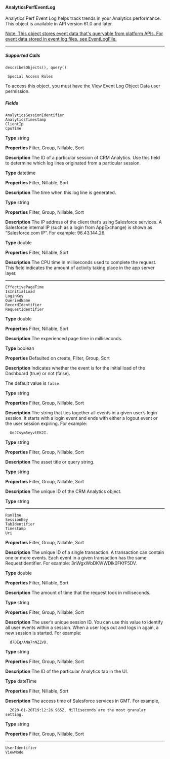 #### AnalyticsPerfEventLog

Analytics Perf Event Log helps track trends in your Analytics performance. This object is available in API version 61.0 and later.

[Note: This object stores event data that's queryable from platform APIs. For event data stored in event log files, see EventLogFile.](https://developer.salesforce.com/docs/atlas.en-us.254.0.object_reference.meta/object_reference/sforce_api_objects_eventlogfile.htm)


-----

##### Supported Calls
```
describeSObjects(), query()

 Special Access Rules

```
To access this object, you must have the View Event Log Object Data user permission.

##### Fields

```
AnalyticsSessionIdentifier
AnalyticsTimestamp
ClientIp
CpuTime

```

**Type**
string

**Properties**
Filter, Group, Nillable, Sort

**Description**
The ID of a particular session of CRM Analytics. Use this field to determine which log lines
originated from a particular session.

**Type**
datetime

**Properties**
Filter, Nillable, Sort

**Description**
The time when this log line is generated.

**Type**
string

**Properties**
Filter, Group, Nillable, Sort

**Description**
The IP address of the client that’s using Salesforce services. A Salesforce internal IP (such as
a login from AppExchange) is shown as “Salesforce.com IP”. For example: 96.43.144.26.

**Type**
double

**Properties**
Filter, Nillable, Sort

**Description**
The CPU time in milliseconds used to complete the request. This field indicates the amount
of activity taking place in the app server layer.


-----

```
EffectivePageTime
IsInitialLoad
LoginKey
QueriedName
RecordIdentifier
RequestIdentifier

```

**Type**
double

**Properties**
Filter, Nillable, Sort

**Description**
The experienced page time in milliseconds.

**Type**
boolean

**Properties**
Defaulted on create, Filter, Group, Sort

**Description**
Indicates whether the event is for the initial load of the Dashboard (true) or not (false).

The default value is `false.`

**Type**
string

**Properties**
Filter, Group, Nillable, Sort

**Description**
The string that ties together all events in a given user’s login session. It starts with a login
event and ends with either a logout event or the user session expiring. For example:
```
  GeJCsym5eyvtEK2I.

```
**Type**
string

**Properties**
Filter, Group, Nillable, Sort

**Description**
The asset title or query string.

**Type**
string

**Properties**
Filter, Group, Nillable, Sort

**Description**
The unique ID of the CRM Analytics object.

**Type**
string


-----

```
RunTime
SessionKey
TabIdentifier
Timestamp
Uri

```

**Properties**
Filter, Group, Nillable, Sort

**Description**
The unique ID of a single transaction. A transaction can contain one or more events. Each
event in a given transaction has the same RequestIdentifier. For example:
3nWgxWbDKWWDIk0FKfF5DV.

**Type**
double

**Properties**
Filter, Nillable, Sort

**Description**
The amount of time that the request took in milliseconds.

**Type**
string

**Properties**
Filter, Group, Nillable, Sort

**Description**
The user’s unique session ID. You can use this value to identify all user events within a session.
When a user logs out and logs in again, a new session is started. For example:
```
  d7DEq/ANa7nNZZVD.

```
**Type**
string

**Properties**
Filter, Group, Nillable, Sort

**Description**
The ID of the particular Analytics tab in the UI.

**Type**
dateTime

**Properties**
Filter, Nillable, Sort

**Description**
The access time of Salesforce services in GMT. For example,
```
  2020-01-20T19:12:26.965Z. Milliseconds are the most granular setting.

```
**Type**
string

**Properties**
Filter, Group, Nillable, Sort


-----

```
UserIdentifier
ViewMode
